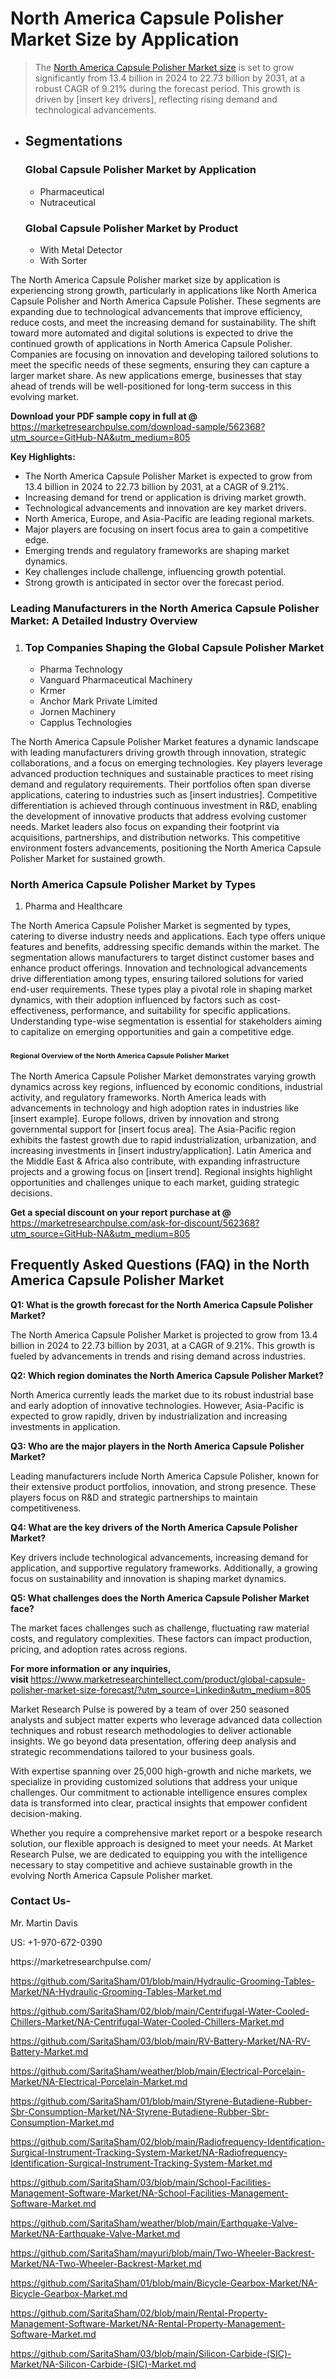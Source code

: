 <h1>North America Capsule Polisher Market&nbsp;Size by Application</h1><blockquote><p>The <a href="https://marketresearchpulse.com/download-sample/562368?utm_source=GitHub-NA&amp;utm_medium=805">North America Capsule Polisher Market size</a> is set to grow significantly from 13.4 billion in 2024 to 22.73 billion by 2031, at a robust CAGR of 9.21% during the forecast period. This growth is driven by [insert key drivers], reflecting rising demand and technological advancements.</p></blockquote><ul><li><h2>Segmentations</h2><h3>Global Capsule Polisher Market by Application</h3><ul><li>Pharmaceutical</li><li>Nutraceutical</li></ul><h3>Global Capsule Polisher Market by Product</h3><ul><li>With Metal Detector</li><li>With Sorter</li></ul></li></ul><p>The North America Capsule Polisher market size by application is experiencing strong growth, particularly in applications like North America Capsule Polisher and North America Capsule Polisher. These segments are expanding due to technological advancements that improve efficiency, reduce costs, and meet the increasing demand for sustainability. The shift toward more automated and digital solutions is expected to drive the continued growth of applications in North America Capsule Polisher. Companies are focusing on innovation and developing tailored solutions to meet the specific needs of these segments, ensuring they can capture a larger market share. As new applications emerge, businesses that stay ahead of trends will be well-positioned for long-term success in this evolving market.</p><p><strong>Download your PDF sample copy in full at @ </strong><a href="https://marketresearchpulse.com/download-sample/562368?utm_source=GitHub-NA&amp;utm_medium=805">https://marketresearchpulse.com/download-sample/562368?utm_source=GitHub-NA&amp;utm_medium=805</a></p><p><strong>Key Highlights: </strong></p><ul><li>The North America Capsule Polisher Market is expected to grow from 13.4 billion in 2024 to 22.73 billion by 2031, at a CAGR of 9.21%.</li><li>Increasing demand for trend or application is driving market growth.</li><li>Technological advancements and innovation are key market drivers.</li><li>North America, Europe, and Asia-Pacific are leading regional markets.</li><li>Major players are focusing on insert focus area to gain a competitive edge.</li><li>Emerging trends and regulatory frameworks are shaping market dynamics.</li><li>Key challenges include challenge, influencing growth potential.</li><li>Strong growth is anticipated in sector over the forecast period.</li></ul><h3>Leading Manufacturers in the North America Capsule Polisher Market: A Detailed Industry Overview</h3><ol><li><h3>Top Companies Shaping the Global Capsule Polisher Market </h3><ul><li>Pharma Technology</li><li>Vanguard Pharmaceutical Machinery</li><li>Krmer</li><li>Anchor Mark Private Limited</li><li>Jornen Machinery</li><li>Capplus Technologies</li></ul></li></ol><div class="flex max-w-full flex-col flex-grow"><div class="min-h-8 text-message flex w-full flex-col items-end gap-2 whitespace-normal break-words [.text-message+&amp;]:mt-5" dir="auto" data-message-author-role="assistant" data-message-id="fd8432e4-4910-450d-b182-61b7bfb0a01f" data-message-model-slug="gpt-4o"><div class="flex w-full flex-col gap-1 empty:hidden first:pt-[3px]"><div class="markdown prose w-full break-words dark:prose-invert light"><p>The North America Capsule Polisher Market features a dynamic landscape with leading manufacturers driving growth through innovation, strategic collaborations, and a focus on emerging technologies. Key players leverage advanced production techniques and sustainable practices to meet rising demand and regulatory requirements. Their portfolios often span diverse applications, catering to industries such as [insert industries]. Competitive differentiation is achieved through continuous investment in R&amp;D, enabling the development of innovative products that address evolving customer needs. Market leaders also focus on expanding their footprint via acquisitions, partnerships, and distribution networks. This competitive environment fosters advancements, positioning the North America Capsule Polisher Market for sustained growth.</p></div></div></div></div><h3>North America Capsule Polisher Market by Types</h3><ol><li>Pharma and Healthcare</li></ol><div class="flex max-w-full flex-col flex-grow"><div class="min-h-8 text-message flex w-full flex-col items-end gap-2 whitespace-normal break-words [.text-message+&amp;]:mt-5" dir="auto" data-message-author-role="assistant" data-message-id="084470be-0bb7-4664-bddf-5156b4f41249" data-message-model-slug="gpt-4o-mini"><div class="flex w-full flex-col gap-1 empty:hidden first:pt-[3px]"><div class="markdown prose w-full break-words dark:prose-invert light"><p>The North America Capsule Polisher Market is segmented by types, catering to diverse industry needs and applications. Each type offers unique features and benefits, addressing specific demands within the market. The segmentation allows manufacturers to target distinct customer bases and enhance product offerings. Innovation and technological advancements drive differentiation among types, ensuring tailored solutions for varied end-user requirements. These types play a pivotal role in shaping market dynamics, with their adoption influenced by factors such as cost-effectiveness, performance, and suitability for specific applications. Understanding type-wise segmentation is essential for stakeholders aiming to capitalize on emerging opportunities and gain a competitive edge.</p></div></div></div></div><h3><span style="font-size: 11px;">Regional Overview of the North America Capsule Polisher Market</span></h3><div class="flex max-w-full flex-col flex-grow"><div class="min-h-8 text-message flex w-full flex-col items-end gap-2 whitespace-normal break-words [.text-message+&amp;]:mt-5" dir="auto" data-message-author-role="assistant" data-message-id="e9038762-ce64-4e30-91c9-9bd413514231" data-message-model-slug="gpt-4o-mini"><div class="flex w-full flex-col gap-1 empty:hidden first:pt-[3px]"><div class="markdown prose w-full break-words dark:prose-invert light"><p>The North America Capsule Polisher Market demonstrates varying growth dynamics across key regions, influenced by economic conditions, industrial activity, and regulatory frameworks. North America leads with advancements in technology and high adoption rates in industries like [insert example]. Europe follows, driven by innovation and strong governmental support for [insert focus area]. The Asia-Pacific region exhibits the fastest growth due to rapid industrialization, urbanization, and increasing investments in [insert industry/application]. Latin America and the Middle East &amp; Africa also contribute, with expanding infrastructure projects and a growing focus on [insert trend]. Regional insights highlight opportunities and challenges unique to each market, guiding strategic decisions.</p></div></div></div></div><p><strong>Get a special discount on your report purchase at @ </strong><a href="https://marketresearchpulse.com/ask-for-discount/562368?utm_source=GitHub-NA&amp;utm_medium=805">https://marketresearchpulse.com/ask-for-discount/562368?utm_source=GitHub-NA&amp;utm_medium=805</a></p><h2>Frequently Asked Questions (FAQ) in the North America Capsule Polisher Market</h2><p><strong>Q1: What is the growth forecast for the North America Capsule Polisher Market?</strong></p><p>The North America Capsule Polisher Market is projected to grow from 13.4 billion in 2024 to 22.73 billion by 2031, at a CAGR of 9.21%. This growth is fueled by advancements in trends and rising demand across industries.</p><p><strong>Q2: Which region dominates the North America Capsule Polisher Market?</strong></p><p>North America currently leads the market due to its robust industrial base and early adoption of innovative technologies. However, Asia-Pacific is expected to grow rapidly, driven by industrialization and increasing investments in application.</p><p><strong>Q3: Who are the major players in the North America Capsule Polisher Market?</strong></p><p>Leading manufacturers include North America Capsule Polisher, known for their extensive product portfolios, innovation, and strong presence. These players focus on R&amp;D and strategic partnerships to maintain competitiveness.</p><p><strong>Q4: What are the key drivers of the North America Capsule Polisher Market?</strong></p><p>Key drivers include technological advancements, increasing demand for application, and supportive regulatory frameworks. Additionally, a growing focus on sustainability and innovation is shaping market dynamics.</p><p><strong>Q5: What challenges does the North America Capsule Polisher Market face?</strong></p><p>The market faces challenges such as challenge, fluctuating raw material costs, and regulatory complexities. These factors can impact production, pricing, and adoption rates across regions.</p><p><strong>For more information or any inquiries, visit&nbsp;</strong><a href="https://www.marketresearchintellect.com/product/global-capsule-polisher-market-size-forecast/?utm_source=Linkedin&utm_medium=805">https://www.marketresearchintellect.com/product/global-capsule-polisher-market-size-forecast/?utm_source=Linkedin&utm_medium=805</a></p><p>Market Research Pulse is powered by a team of over 250 seasoned analysts and subject matter experts who leverage advanced data collection techniques and robust research methodologies to deliver actionable insights. We go beyond data presentation, offering deep analysis and strategic recommendations tailored to your business goals.</p><p>With expertise spanning over 25,000 high-growth and niche markets, we specialize in providing customized solutions that address your unique challenges. Our commitment to actionable intelligence ensures complex data is transformed into clear, practical insights that empower confident decision-making.</p><p>Whether you require a comprehensive market report or a bespoke research solution, our flexible approach is designed to meet your needs. At Market Research Pulse, we are dedicated to equipping you with the intelligence necessary to stay competitive and achieve sustainable growth in the evolving North America Capsule Polisher market.</p><h3><strong>Contact Us-</strong></h3><p>Mr. Martin Davis</p><p>US: +1-970-672-0390</p><p>https://marketresearchpulse.com/</p><p><a href="https://github.com/SaritaSham/01/blob/main/Hydraulic-Grooming-Tables-Market/NA-Hydraulic-Grooming-Tables-Market.md">https://github.com/SaritaSham/01/blob/main/Hydraulic-Grooming-Tables-Market/NA-Hydraulic-Grooming-Tables-Market.md</a></p><p><a href="https://github.com/SaritaSham/02/blob/main/Centrifugal-Water-Cooled-Chillers-Market/NA-Centrifugal-Water-Cooled-Chillers-Market.md">https://github.com/SaritaSham/02/blob/main/Centrifugal-Water-Cooled-Chillers-Market/NA-Centrifugal-Water-Cooled-Chillers-Market.md</a></p><p><a href="https://github.com/SaritaSham/03/blob/main/RV-Battery-Market/NA-RV-Battery-Market.md">https://github.com/SaritaSham/03/blob/main/RV-Battery-Market/NA-RV-Battery-Market.md</a></p><p><a href="https://github.com/SaritaSham/weather/blob/main/Electrical-Porcelain-Market/NA-Electrical-Porcelain-Market.md">https://github.com/SaritaSham/weather/blob/main/Electrical-Porcelain-Market/NA-Electrical-Porcelain-Market.md</a></p><p><a href="https://github.com/SaritaSham/01/blob/main/Styrene-Butadiene-Rubber-Sbr-Consumption-Market/NA-Styrene-Butadiene-Rubber-Sbr-Consumption-Market.md">https://github.com/SaritaSham/01/blob/main/Styrene-Butadiene-Rubber-Sbr-Consumption-Market/NA-Styrene-Butadiene-Rubber-Sbr-Consumption-Market.md</a></p><p><a href="https://github.com/SaritaSham/02/blob/main/Radiofrequency-Identification-Surgical-Instrument-Tracking-System-Market/NA-Radiofrequency-Identification-Surgical-Instrument-Tracking-System-Market.md">https://github.com/SaritaSham/02/blob/main/Radiofrequency-Identification-Surgical-Instrument-Tracking-System-Market/NA-Radiofrequency-Identification-Surgical-Instrument-Tracking-System-Market.md</a></p><p><a href="https://github.com/SaritaSham/03/blob/main/School-Facilities-Management-Software-Market/NA-School-Facilities-Management-Software-Market.md">https://github.com/SaritaSham/03/blob/main/School-Facilities-Management-Software-Market/NA-School-Facilities-Management-Software-Market.md</a></p><p><a href="https://github.com/SaritaSham/weather/blob/main/Earthquake-Valve-Market/NA-Earthquake-Valve-Market.md">https://github.com/SaritaSham/weather/blob/main/Earthquake-Valve-Market/NA-Earthquake-Valve-Market.md</a></p><p><a href="https://github.com/SaritaSham/mayuri/blob/main/Two-Wheeler-Backrest-Market/NA-Two-Wheeler-Backrest-Market.md">https://github.com/SaritaSham/mayuri/blob/main/Two-Wheeler-Backrest-Market/NA-Two-Wheeler-Backrest-Market.md</a></p><p><a href="https://github.com/SaritaSham/01/blob/main/Bicycle-Gearbox-Market/NA-Bicycle-Gearbox-Market.md">https://github.com/SaritaSham/01/blob/main/Bicycle-Gearbox-Market/NA-Bicycle-Gearbox-Market.md</a></p><p><a href="https://github.com/SaritaSham/02/blob/main/Rental-Property-Management-Software-Market/NA-Rental-Property-Management-Software-Market.md">https://github.com/SaritaSham/02/blob/main/Rental-Property-Management-Software-Market/NA-Rental-Property-Management-Software-Market.md</a></p><p><a href="https://github.com/SaritaSham/03/blob/main/Silicon-Carbide-(SIC)-Market/NA-Silicon-Carbide-(SIC)-Market.md">https://github.com/SaritaSham/03/blob/main/Silicon-Carbide-(SIC)-Market/NA-Silicon-Carbide-(SIC)-Market.md</a></p>
